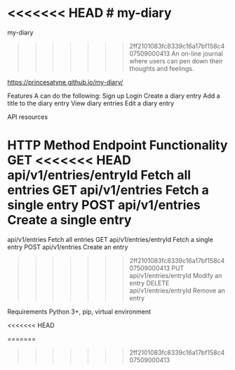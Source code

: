 <<<<<<< HEAD
﻿# my-diary
=======
my-diary
>>>>>>> 2ff2101083fc8339c16a17bf158c407509000413
An on-line journal where users can pen down their thoughts and feelings.

https://princesatyne.github.io/my-diary/


Features
A can do the following:
Sign up
Login
Create a diary entry
Add a title to the diary entry
View diary entries
Edit a diary entry


API resources

HTTP Method
Endpoint
Functionality
GET
<<<<<<< HEAD
api/v1/entries/entryId
Fetch all entries
GET
api/v1/entries
Fetch a single entry
POST
api/v1/entries
Create a single entry
=======
api/v1/entries
Fetch all entries
GET
api/v1/entries/entryId
Fetch a single entry
POST
api/v1/entries
Create an entry
>>>>>>> 2ff2101083fc8339c16a17bf158c407509000413
PUT
api/v1/entries/entryId
Modify an entry
DELETE
api/v1/entries/entryId
Remove an entry


Requirements
Python 3+, pip, virtual environment

<<<<<<< HEAD

=======
  
>>>>>>> 2ff2101083fc8339c16a17bf158c407509000413
